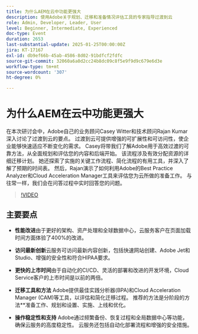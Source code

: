 ```yaml
---
title: 为什么AEM在云中功能更强大
description: 使用Adobe关于规划、迁移和准备情况评估工具的专家指导过渡到云
role: Admin, Developer, Leader, User
level: Beginner, Intermediate, Experienced
doc-type: Event
duration: 2653
last-substantial-update: 2025-01-25T00:00:00Z
jira: KT-17167
exl-id: db9ef66b-45ab-4586-8d02-91bdfcf2fdfc
source-git-commit: 32060a6a0d2cc24b8dc09c8f5e9f9d9c679e6d3e
workflow-type: tm+mt
source-wordcount: '307'
ht-degree: 0%

---
```


# 为什么AEM在云中功能更强大

在本次研讨会中，Adobe自己的业务顾问Casey Witter和技术顾问Rajan Kumar深入讨论了过渡到云的要点。 过渡到云可提供增强的可扩展性和可访问性，使企业能够快速适应不断变化的需求。 Casey将带我们了解Adobe用于高效过渡的可靠方法，从全面规划和评估您的内容和后端开始。 该流程涉及有效分配资源的详细迁移计划。 她还探索了实施的关键工作流程、简化流程的有用工具，并深入了解了预期的时间表。 然后，Rajan演示了如何利用Adobe的Best Practice Analyzer和Cloud Acceleration Manager工具来评估您为云所做的准备工作。 与往常一样，我们会在问答过程中实时回答您的问题。

>[!VIDEO](https://video.tv.adobe.com/v/3443023/?learn=on&enablevpops)

## 主要要点

* **性能改进**&#x200B;由于更好的架构、资产处理和全球数据中心，云服务客户在页面加载时间方面体验了400%的改进。

* **访问最新创新**&#x200B;云服务可访问最新内容创新，包括快速网站创建、Adobe Jet和Studio、增强的安全性和符合HIPAA要求。

* **更快的上市时间**&#x200B;由于自动化的CI/CD、灵活的部署和改进的开发环境，Cloud Service客户的上市时间是以前的两倍。

* **迁移工具和方法** Adobe提供最佳实践分析器(BPA)和Cloud Acceleration Manager (CAM)等工具，以评估和简化迁移过程。 推荐的方法是分阶段的方法**准备工作、规划和设置、实施、上线和优化。

* **操作稳定性和支持** Adobe通过频繁备份、恢复过程和全局数据中心等功能，确保云服务的高度稳定性。 云服务还包括自动化部署流程和增强的安全措施。

